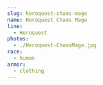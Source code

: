 ```yaml
---
slug: heroquest-chaos-mage
name: Heroquest Chaos Mage
line:
  - Heroquest
photos:
  - ./Heroquest-ChaosMage.jpg
race:
  - human
armor:
  - clothing
---
```

